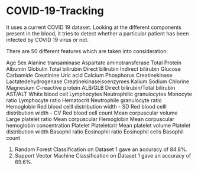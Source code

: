 # COVID-19-Tracking
It uses a current COVID 19 dataset. Looking at the different components present in the blood, it tries to detect whether a particular patient has been infected by COVID 19 virus or not.

There are 50 different features which are taken into consideration:

Age
Sex
Alanine transaminase
Aspartate aminotransferase
Total Protein
Albumin
Globulin
Total bilirubin
Direct bilirubin
Indirect bilirubin
Glucose
Carbamide
Creatinine
Uric acid
Calcium
Phosphorus
Creatinekinase
Lactatedehydrogenase
Creatinekinaseisoenzymes
Kalium
Sodium
Chlorine
Magnesium
C-reactive protein
ALB/GLB
Direct bilirubin/Total bilirubin
AST/ALT
White blood cell
Lymphocytes
Neutrophilic granulocytes
Monocyte ratio
Lymphocyte ratio
Hematocrit
Neutrophile granulocyte ratio
Hemoglobin
Red blood celll distribution width - SD
Red blood celll distribution width - CV
Red blood cell count
Mean corpuscular volume
Large platelet ratio
Mean corpuscular Hemoglobin
Mean corpuscular hemoglobin concentration
Platelet
Plateletcrit
Mean platelet volume
Platelet distribution width
Basophil ratio
Eosinophil ratio
Eosinophil cells
Basophil count

1. Random Forest Classification on Dataset 1 gave an accuracy of 84.8%.
2. Support Vector Machine Classification on Dataset 1 gave an accuracy of 69.6%.
